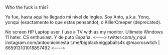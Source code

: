 Who the fuck is this?

Ya fue, hasta aqui ha llegado mi nivel de ingles. Soy Anto, a.k.a. Yonq, yonqui (exactamente lo que estas pensando), o KillerCreeper (deprecated).

No screen HP Laptop user.
I use a TV with as my monitor.
Ultimate Windows 11 hater.
CS enthusiast.
Y de puto España.
<*----*>
twitter.com/y_nqui
instagram.com/antoonioiniesta
t.me/bigblackniggaballs4k
@macroswitch | 665913101018857492
<*----*>

